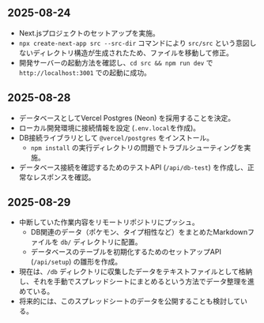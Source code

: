 ## 2025-08-24

- Next.jsプロジェクトのセットアップを実施。
- `npx create-next-app src --src-dir` コマンドにより `src/src` という意図しないディレクトリ構造が生成されたため、ファイルを移動して修正。
- 開発サーバーの起動方法を確認し、`cd src && npm run dev` で `http://localhost:3001` での起動に成功。

## 2025-08-28

- データベースとしてVercel Postgres (Neon) を採用することを決定。
- ローカル開発環境に接続情報を設定 (`.env.local`を作成)。
- DB接続ライブラリとして `@vercel/postgres` をインストール。
  - `npm install` の実行ディレクトリの問題でトラブルシューティングを実施。
- データベース接続を確認するためのテストAPI (`/api/db-test`) を作成し、正常なレスポンスを確認。

## 2025-08-29

- 中断していた作業内容をリモートリポジトリにプッシュ。
  - DB関連のデータ（ポケモン、タイプ相性など）をまとめたMarkdownファイルを `db/` ディレクトリに配置。
  - データベースのテーブルを初期化するためのセットアップAPI (`/api/setup`) の雛形を作成。
- 現在は、`/db` ディレクトリに収集したデータをテキストファイルとして格納し、それを手動でスプレッドシートにまとめるという方法でデータ整理を進めている。
- 将来的には、このスプレッドシートのデータを公開することも検討している。
